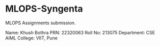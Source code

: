 # MLOPS-Syngenta

MLOPS Assignments submission.

Name: Khush Bothra
PRN: 22320063
Roll No: 213075
Department: CSE AIML
College: VIIT, Pune
